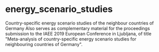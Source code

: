 # energy_scenario_studies
Country-specific energy scenario studies of the neighbour countries of Germany
Also serves as complementary material for the proceedings submission to the IAEE 2019 European Conference in Ljubljana, of title "Meta-analysis of country-specific energy scenario studies for neighbouring countries of Germany".
